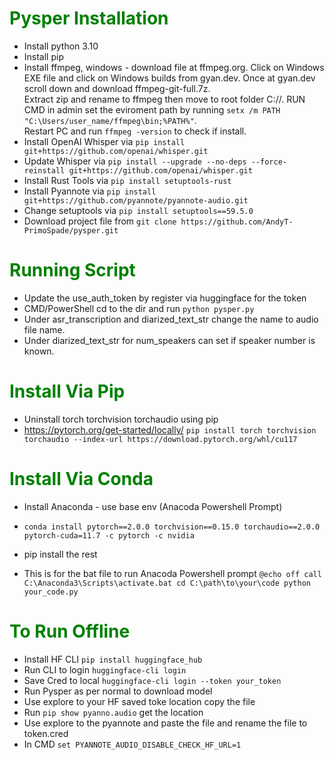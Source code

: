 # <span style="color:green"> __Pysper Installation__
- Install python 3.10
- Install pip
- Install ffmpeg, windows - download file at ffmpeg.org. Click on Windows EXE file and click on Windows builds from gyan.dev. Once at gyan.dev scroll down and download ffmpeg-git-full.7z. <br /> Extract zip and rename to ffmpeg then move to root folder C://. RUN CMD in admin set the eviroment path by running `setx /m PATH "C:\Users/user_name/ffmpeg\bin;%PATH%"`. <br />
Restart PC and run `ffmpeg -version` to check if install.
- Install OpenAI Whisper via `pip install git+https://github.com/openai/whisper.git`
- Update Whisper via `pip install --upgrade --no-deps --force-reinstall git+https://github.com/openai/whisper.git`
- Install Rust Tools via `pip install setuptools-rust`
- Install Pyannote via `pip install git+https://github.com/pyannote/pyannote-audio.git`
- Change setuptools via `pip install setuptools==59.5.0`
- Download project file from `git clone https://github.com/AndyT-PrimoSpade/pysper.git`

# <span style="color:green"> __Running Script__
- Update the use_auth_token by register via huggingface for the token
- CMD/PowerShell cd to the dir and run `python pysper.py`
- Under asr_transcription and diarized_text_str change the name to audio file name.
- Under diarized_text_str for num_speakers can set if speaker number is known.

# <span style="color:green"> __Install Via Pip__
- Uninstall torch torchvision torchaudio using pip
- https://pytorch.org/get-started/locally/ `pip install torch torchvision torchaudio --index-url https://download.pytorch.org/whl/cu117`

# <span style="color:green"> __Install Via Conda__
- Install Anaconda - use base env (Anacoda Powershell Prompt)
- `conda install pytorch==2.0.0 torchvision==0.15.0 torchaudio==2.0.0 pytorch-cuda=11.7 -c pytorch -c nvidia`
- pip install the rest

- This is for the bat file to run Anacoda Powershell prompt
`@echo off call C:\Anaconda3\Scripts\activate.bat cd C:\path\to\your\code python your_code.py`


# <span style="color:green"> __To Run Offline__
- Install HF CLI `pip install huggingface_hub`
- Run CLI to login `huggingface-cli login`
- Save Cred to local `huggingface-cli login --token your_token`
- Run Pysper as per normal to download model
- Use explore to your HF saved toke location copy the file
- Run `pip show pyanno.audio` get the location
- Use explore to the pyannote and paste the file and rename the file to token.cred
- In CMD `set PYANNOTE_AUDIO_DISABLE_CHECK_HF_URL=1`


